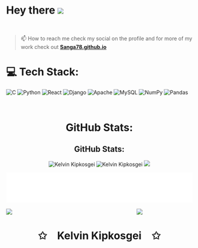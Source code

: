 <h1>
  Hey there
  <img src="https://media.giphy.com/media/hvRJCLFzcasrR4ia7z/giphy.gif" width="40px"/>
</h1>

<br>

> 📫 How to reach me
> check my social on the profile and
> for more of my work check out **[Sanga78.github.io](https://sanga78.github.io/kelvin-kipkosgei/)**

# 💻 **Tech Stack:**

![C](https://img.shields.io/badge/c-%2300599C.svg?style=plastic&logo=c&logoColor=white)
![Python](https://img.shields.io/badge/python-3670A0?style=plastic&logo=python&logoColor=ffdd54)
![React](https://img.shields.io/badge/react-%23276DC3.svg?style=plastic&logo=r&logoColor=white)
![Django](https://img.shields.io/badge/django-%23092E20.svg?style=plastic&logo=django&logoColor=white)
![Apache](https://img.shields.io/badge/apache-%23D42029.svg?style=plastic&logo=apache&logoColor=white)
![MySQL](https://img.shields.io/badge/mysql-%2300f.svg?style=plastic&logo=mysql&logoColor=white)
![NumPy](https://img.shields.io/badge/numpy-%23013243.svg?style=plastic&logo=numpy&logoColor=white)
![Pandas](https://img.shields.io/badge/pandas-%23150458.svg?style=plastic&logo=pandas&logoColor=white)

<br/>

<div align="center">

# **GitHub Stats:**

</div>

<h2 align="center">GitHub Stats:</h3>
<div align="center">
<img src="https://github-readme-stats.vercel.app/api/top-langs?username=Sanga78&layout=compact&include_all_commits=true&count_private=true&show_icons=true&line_height=20&title_color=7A7ADB&icon_color=2234AE&text_color=D3D3D3&bg_color=0,000000,130F40" alt="Kelvin Kipkosgei" />

<img src="https://github-readme-stats.vercel.app/api?username=Sanga78&show_icons=true&line_height=29&title_color=7A7ADB&icon_color=2234AE&text_color=D3D3D3&bg_color=0,000000,130F40&include_all_commits=true&count_private=true" alt="Kelvin Kipkosgei" />

<img src="https://github-readme-streak-stats.herokuapp.com/?user=Sanga78&border=D3D3D3&sideNums=7A7ADB&background=130F40&stroke=6842DB&currStreakNum=7A7ADB&ring=5B3CDD&fire=D3D351&currStreakLabel=D3D3D3&sideLabels=D3D3D3&dates=A3A3A3" />

</div>

<p align="center">
    <img src="./assets/bye.svg">
</p>

<img align="left" src="https://user-images.githubusercontent.com/65187002/144930161-2f783401-8d27-4fdf-a2f7-cc0ba32f1f1f.gif" width="30%" style="display:inline;">
<img align="right" src="https://user-images.githubusercontent.com/65187002/144930161-2f783401-8d27-4fdf-a2f7-cc0ba32f1f1f.gif" width="30%" style="display:inline;">
<br>
<p align="center">
    <h1 align="center">✩&emsp;Kelvin Kipkosgei&emsp;✩</h1>
</p>
